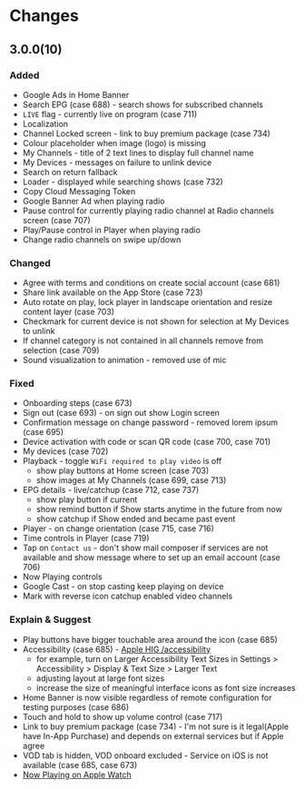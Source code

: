 # Changes

## 3.0.0(10)

### Added
- Google Ads in Home Banner
- Search EPG (case 688) - search shows for subscribed channels
- `LIVE` flag - currently live on program (case 711)
- Localization
- Channel Locked screen - link to buy premium package (case 734)
- Colour placeholder when image (logo) is missing 
- My Channels - title of 2 text lines to display full channel name
- My Devices - messages on failure to unlink device
- Search on return fallback
- Loader - displayed while searching shows (case 732)
- Copy Cloud Messaging Token
- Google Banner Ad when playing radio
- Pause control for currently playing radio channel at Radio channels screen (case 707)
- Play/Pause control in Player when playing radio
- Change radio channels on swipe up/down

### Changed
- Agree with terms and conditions on create social account (case 681)
- Share link available on the App Store (case 723)
- Auto rotate on play, lock player in landscape orientation and resize content layer (case 703)
- Checkmark for current device is not shown for selection at My Devices to unlink
- If channel category is not contained in all channels remove from selection (case 709)
- Sound visualization to animation - removed use of mic

### Fixed
- Onboarding steps (case 673)
- Sign out (case 693) - on sign out show Login screen
- Confirmation message on change password - removed lorem ipsum (case 695)
- Device activation with code or scan QR code (case 700, case 701)
- My devices (case 702)
- Playback - toggle `WiFi required to play video` is off
    - show play buttons at Home screen (case 703)
    - show images at My Channels (case 699, case 713)
- EPG details - live/catchup (case 712, case 737) 
    - show play button if current
    - show remind button if Show starts anytime in the future from now
    - show catchup if Show ended and became past event
- Player - on change orientation (case 715, case 716)
- Time controls in Player (case 719)
- Tap on `Contact us` - don't show mail composer if services are not available and show message where to set up an email account (case 706)
- Now Playing controls
- Google Cast - on stop casting keep playing on device
- Mark with reverse icon catchup enabled video channels

### Explain & Suggest
- Play buttons have bigger touchable area around the icon (case 685)
- Accessibility (case 685) - [Apple HIG /accessibility](https://developer.apple.com/design/human-interface-guidelines/foundations/accessibility)
    - for example, turn on Larger Accessibility Text Sizes in Settings > Accessibility > Display & Text Size > Larger Text
    - adjusting layout at large font sizes
    - increase the size of meaningful interface icons as font size increases
- Home Banner is now visible regardless of remote configuration for testing purposes (case 686)
- Touch and hold to show up volume control (case 717)
- Link to buy premium package (case 734) - I'm not sure is it legal(Apple have In-App Purchase) and depends on external services but if Apple agree 
- VOD tab is hidden, VOD onboard excluded - Service on iOS is not available (case 685, case 673)
- [Now Playing on Apple Watch](https://support.apple.com/en-gb/guide/watch/apd4ea5db227/watchos)




